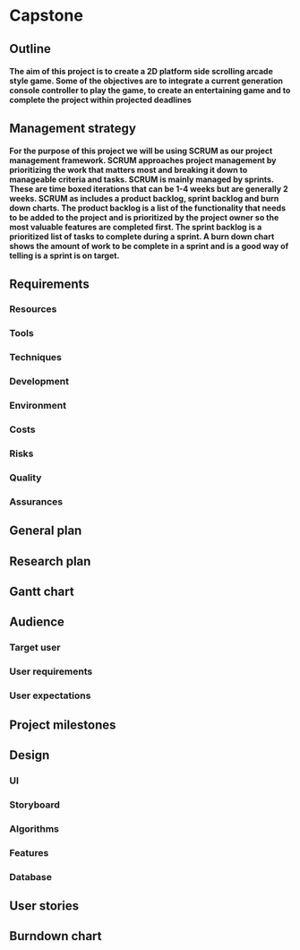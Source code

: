 # Capstone

## Outline

#### The aim of this project is to create a 2D platform side scrolling arcade style game. Some of the objectives are to integrate a current generation console controller to play the game, to create an entertaining game and to complete the project within projected deadlines

## Management strategy

#### For the purpose of this project we will be using SCRUM as our project management framework. SCRUM approaches project management by prioritizing the work that matters most and breaking it down to manageable criteria and tasks. SCRUM is mainly managed by sprints. These are time boxed iterations that can be 1-4 weeks but are generally 2 weeks. SCRUM as includes a product backlog, sprint backlog and burn down charts. The product backlog is a list of the functionality that needs to be added to the project and is prioritized by the project owner so the most valuable features are completed first. The sprint backlog is a prioritized list of tasks to complete during a sprint. A burn down chart shows the amount of work to be complete in a sprint and is a good way of telling is a sprint is on target. 

## Requirements 

### Resources

### Tools

### Techniques 

### Development

### Environment

### Costs

### Risks

### Quality

### Assurances

## General plan

## Research plan

## Gantt chart

## Audience

### Target user

### User requirements

### User expectations

## Project milestones

## Design

### UI

### Storyboard

### Algorithms

### Features

### Database

## User stories

## Burndown chart 

